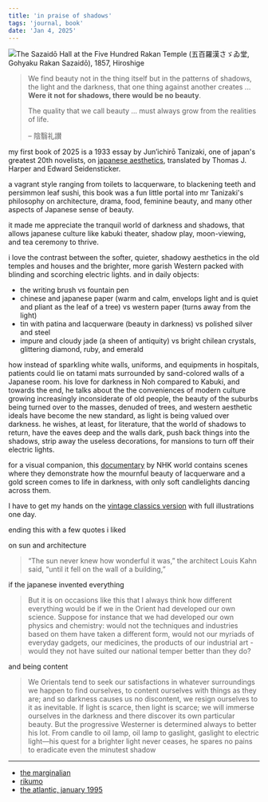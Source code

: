 ```yaml
---
title: 'in praise of shadows'
tags: 'journal, book'
date: 'Jan 4, 2025'
---
```


![The Sazaidō Hall at the Five Hundred Rakan Temple (五百羅漢さゞゐ堂, Gohyaku Rakan Sazaidō), 1857, Hiroshige](/images/praiseofshadows.jpg)

> We find beauty not in the thing itself but in the patterns of shadows, the light and the darkness, that one thing against another creates ... **Were it not for shadows, there would be no beauty**.
>
> The quality that we call beauty ... must always grow from the realities of life.
>
> – 陰翳礼讃

my first book of 2025 is a 1933 essay by Jun’ichirō Tanizaki, one of japan's greatest 20th novelists, on [japanese aesthetics](https://en.wikipedia.org/wiki/Japanese_aesthetics), translated by Thomas J. Harper and Edward Seidensticker.

a vagrant style ranging from toilets to lacquerware, to blackening teeth and persimmon leaf sushi, this book was a fun little portal into mr Tanizaki's philosophy on architecture, drama, food, feminine beauty, and many other aspects of Japanese sense of beauty.

it made me appreciate the tranquil world of darkness and shadows, that allows japanese culture like kabuki theater, shadow play, moon-viewing, and tea ceremony to thrive.

i love the contrast between the softer, quieter, shadowy aesthetics in the old temples and houses and the brighter, more garish Western packed with blinding and scorching electric lights. and in daily objects:

- the writing brush vs fountain pen
- chinese and japanese paper (warm and calm, envelops light and is quiet and pliant as the leaf of a tree) vs western paper (turns away from the light)
- tin with patina and lacquerware (beauty in darkness) vs polished silver and steel
- impure and cloudy jade (a sheen of antiquity) vs bright chilean crystals, glittering diamond, ruby, and emerald

how instead of sparkling white walls, uniforms, and equipments in hospitals, patients could lie on tatami mats surrounded by sand-colored walls of a Japanese room. his love for darkness in Noh compared to Kabuki, and towards the end, he talks about the the conveniences of modern culture growing increasingly inconsiderate of old people, the beauty of the suburbs being turned over to the masses, denuded of trees, and western aesthetic ideals have become the new standard, as light is being valued over darkness. he wishes, at least, for literature, that the world of shadows to return, have the eaves deep and the walls dark, push back things into the shadows, strip away the useless decorations, for mansions to turn off their electric lights.

for a visual companion, this [documentary](https://youtu.be/C42INHwTfDM?si=rLd8sq14tRdjgyU8&t=2231) by NHK world contains scenes where they demonstrate how the mournful beauty of lacquerware and a gold screen comes to life in darkness, with only soft candlelights dancing across them.

I have to get my hands on the [vintage classics version](https://www.penguin.co.uk/books/355259/in-praise-of-shadows-by-junichiro-tanizaki/9781784875572) with full illustrations one day.

ending this with a few quotes i liked

on sun and architecture

> “The sun never knew how wonderful it was,” the architect Louis Kahn said, “until it fell on the wall of a building,”

if the japanese invented everything

> But it is on occasions like this that I always think how different everything would be if we in the Orient had developed our own science. Suppose for instance that we had developed our own physics and chemistry: would not the techniques and industries based on them have taken a different form, would not our myriads of everyday gadgets, our medicines, the products of our industrial art - would they not have suited our national temper better than they do?

and being content

> We Orientals tend to seek our satisfactions in whatever surroundings we happen to find ourselves, to content ourselves with things as they are; and so darkness causes us no discontent, we resign ourselves to it as inevitable. If light is scarce, then light is scarce; we will immerse ourselves in the darkness and there discover its own particular beauty. But the progressive Westerner is determined always to better his lot. From candle to oil lamp, oil lamp to gaslight, gaslight to electric light—his quest for a brighter light never ceases, he spares no pains to eradicate even the minutest shadow

---

- [the marginalian](https://www.themarginalian.org/2015/05/28/in-praise-of-shadows-tanizaki/)
- [rikumo](https://journal.rikumo.com/journal/2018/5/24/rikumo-book-club-junichiro-anizakis-in-praise-of-shadows)
- [the atlantic, january 1995](https://www.theatlantic.com/magazine/archive/1955/01/in-praise-of-shadows-a-prose-elegy/641477/)
